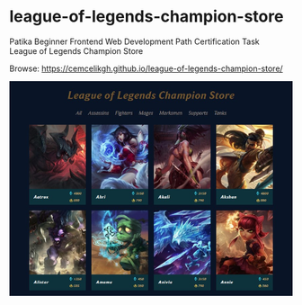 # league-of-legends-champion-store
Patika Beginner Frontend Web Development Path Certification Task
<br>League of Legends Champion Store

Browse: <https://cemcelikgh.github.io/league-of-legends-champion-store/>

[![League of Legends Champion Store Preview](./assets/league-of-legends-champion-store-preview.jpg "Browse League of Legends Champion Store")](https://cemcelikgh.github.io/league-of-legends-champion-store/)
